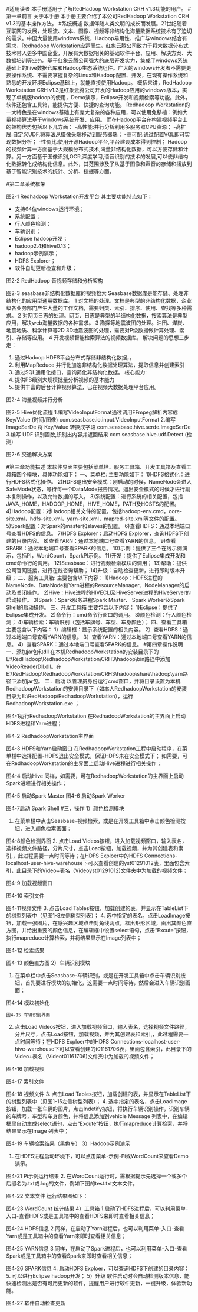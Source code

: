 #适用读者
本手册适用于了解RedHadoop Workstation CRH v1.3功能的用户。
#第一章前言
关于本手册
本手册主要介绍了本公司RedHadoop Workstation CRH v1.3的基本操作方法。
#系统概述
数据伴随人类文明的成长而发展。21世纪随着互联网的发展，处理流、文本、图像、视频等非结构化海量数据系统技术有了迫切的需求。中国大量使用windows系统，Hadoop易用性、推广与windows结合有需求，Redhadoop Workstation应运而生。红象云腾公司致力于将大数据分布式技术带人更多中国企业，开展有大数据相关的基础软件平台、应用、解决方案、大数据培训等业务。基于红象云腾公司强大的底层开发实力，集成了windows系统基础上的hive数据仓库和Hadoop生态系统组件。广大的windows开发者不需要更换操作系统、不需要掌握复杂的Linux和Hadoop配置、开发，在现有操作系统和熟悉的开发环境Eclipse基础上，就能直接使用Hadoop。
概括来讲，RedHadoop Workstation CRH v1.3是红象云腾公司开发的Hadoop应用的windows版本，实现了单机版hadoop的使用，Demo演示，Eclipse开发和视频检索等功能。此外，软件还包含工具箱，能提供方便、快捷的查询功能。
Redhadoop Workstation的一大特色是在windows基础上有庞大复杂的各种应用，可以使用免移植：例如大量视频算法基于windows系统开发、应用。
而在Hadoop平台在构建视频平台上的架构优势包括以下几方面：
   -高性能:并行分析利用多服务器CPU资源；
   -高扩展:自定义UDF,将算法从摄像头端移动到服务器端；
   -高可配:通过配置VQL即可实现数据分析；
   -性价比:使用开源Hadoop平台,平台建设成本得到控制；
    Hadoop的视频计算一方面基于大规模分布式技术,海量非结构化数据，可以方便存储和计算。另一方面基于图像识别,OCR,深度学习,语音识别的技术的发展,可以使非结构化数据转化成结构化信息。此外，其范围涉及了从基于图像和声音的存储和播放到基于智能识别技术的统计、分析、挖掘等方面。

#第二章系统框架

图2-1 Redhadoop Workstation开发平台
其主要功能特点如下：
- 支持64位windows运行环境；
- 系统配置；
- 行人颜色检测；
- 车辆识别；
- Eclipse hadoop开发；
- hadoop2.4和hive0.13；
- hadoop示例演示；
- HDFS Explorer；
- 软件自动更新检查和升级；

图2-2 RedHadoop 音视频存储和分析架构

图2-3 seasbase非结构化数据库的视频检索
Seasbase数据库是能存储、处理非结构化的应用型通用数据库。
1 对文档的处理。文档是典型的非结构化数据，企业级各业务部门产生大量的工作文档，需要归类、索引、排序、使用、查找等多种需求。
2 对网页日志的处理。网页、日志是典型的半结构化数据，搜索算法是典型应用，解决web海量数据的各种需求。
3 勘探等地震波图的处理。油田、煤炭、地震地质、科学计算等2D 3D地震波图的处理，需要对P级数据做计算处理、索引、存储等应用。
4 开发视频智能检索算法的视频数据库。
解决问题的思想三步走：
1. 通过Hadoop HDFS平台分布式存储非结构化数据，。
2. 利用MapReduce 并行化加速非结构化数据处理算法，提取信息并创建索引
3. 通过SQL通用化接口，查询简化非结构化数据。
核心能力:
1. 提供PB级别大规模批量分析视频的基本能力
2. 提供丰富的后台计算视频算法，已在视频大数据处理平台应用。

图2-4 海量视频并行分析

图2-5 Hive优化流程
1.编写VideoInputFormat通过调用FFmpeg解析内容成 Key/Value (时间/图像)
com.seasbase.io.input.VideoInputFormat
2.编写 ImageSerDe 将 Key/Value 转换成字段
com.seasbase.hive.serde.ImageSerDe
3.编写 UDF 识别函数,识别出内容并返回结果
com.seasbase.hive.udf.Detect (检测)

图2-6 交通解决方案

#第三章功能描述
本软件界面主要包括菜单栏、服务工具箱、开发工具箱及查看工具箱四个模块，具体功能如下：
一、菜单栏:
主要功能如下：
1)HDFS格式化：进行HDFS格式化操作。
2)HDFS退出安全模式：刚启动的时候，NameNode会进入SafeMode状态，等待每一个DataMode报告情况。退出安全模式的时候才进行副本复制操作，以及允许数据的写入。
3)系统配置：进行系统的相关配置，包括JAVA_HOME，HADOOP_HOME，HIVE_HOME，PATH及HOSTS的配置。
4)Hadoop配置：对Hadoop相关文件的配置，包括hadoop-env.cmd，core-site.xml，hdfs-site.xml，yarn-site.xml，mapred-site.xml等文件的配置。
5)Spark配置：对Spark的master和slaves的配置。
6)查看HDFS：通过本地端口号查看HDFS的信息。
7)HDFS Explorer：启动HDFS Explorer，查询HDFS下创建的目录内容。
8)查看YARN：通过本地端口号查看YARN的信息。
9)查看SPARK：通过本地端口号查看SPARK的信息。
10)示例：提供了三个在线示例演示，包括PI，WordCount，SparkPI示例。
11)开发：提供了Eclipse集成开发和cmd命令行的调用。
12)Seasbase：进行视频检索模块的调用；
13)帮助：提供公司官网链接，进行在线咨询帮助；
14)升级：自动检查更新，进行即时版本升级；
二、服务工具箱:
 主要包含以下内容：
1)Hadoop：HDFS进程的NameNode、DataNode和Yarn进程的ResourceManager、NodeManager的启动及关闭操作。
2)Hive：Hive进程的HIVECLI及HiveServer进程的HiveServer的启动操作。
3)Spark：Spark服务进程Spark Master、 Spark Worker及Spark Shell的启动操作。
三、开发工具箱
主要包含以下内容：
1)Eclipse：提供了Eclipse集成开发。
2)命令行：cmd命令行窗口的调用。
3)颜色检测：行人颜色检测；
4)车辆检索：车辆识别（包括车牌号、车型、车身颜色）；
四、查看工具箱
主要包含以下内容：
1）编辑框：显示系统配置的相关内容。
2）查看HDFS：通过本地端口号查看YARN的信息。
3）查看YARN：通过本地端口号查看YARN的信息。
4）查看SPARK：通过本地端口号查看SPARK的信息。
#第四章操作说明
一．添加jar包和dll 
在本机RedhadoopWorkstation的安装目录下的E:\RedHadoop\RedhadoopWorkstation\CRH3\hadoop\bin路径中添加VideoReaderDll.dll。在E:\RedHadoop\RedhadoopWorkstation\CRH3\hadoop\share\hadoop\yarn路径下添加jar包。
二．启动
以管理员身份运行cmd窗口，并将目录设置为本机RedhadoopWorkstation的安装目录下（如本人RedhadoopWorkstation的安装目录为E:\RedHadoop\RedhadoopWorkstation），运行RedhadoopWorkstation.exe ；

图4-1运行RedhadoopWorkstation
在RedhadoopWorkstation的主界面上启动HDFS进程和Yarn进程；

图4-2 RedhadoopWorkstation主界面

图4-3 HDFS和Yarn启动窗口
在RedhadoopWorkstation工程中启动程序，在菜单栏中选择配置-HDFS退出安全模式，保证HDFS未在安全模式下；
如需要，可在RedhadoopWorkstation的主界面上启动Hive进程进行相关操作；

图4-4 启动Hive
同样，如需要，可在RedhadoopWorkstation的主界面上启动Spark进程进行相关操作；

图4-5 启动Spark Master
图4-6 启动Spark Worker

图4-7启动 Spark Shell
#三．操作
1）颜色检测模块
1. 在菜单栏中点击Seasbase-视频检索，或是在开发工具箱中点击颜色检测按钮，进入颜色检索画面；

图4-8颜色检测界面
2. 点击Load Videos按钮，进入加载视频窗口，输入表名，选择视频文件路径，分片尺寸，点击Load按钮，加载视频，并为其创建表和索引,，此过程需要一点时间等待；在HDFS Exploer中的HDFS Connections-localhost-user-hive-warehouse下可以查看创建的yst01291012表，里面包含索引，此目录下的Video+表名（Videoyst01291012)文件夹中为加载的视频文件；

图4-9 加载视频窗口

图4-10 索引文件

图4-11视频文件
3. 点击Load Tables按钮，加载创建的表，并显示在TableList下的树型列表中（见图1-8左侧树型列表）；
4. 选中指定的表名，点击LoadImage按钮，加载一张图片，在感兴趣区域点击对角线两点，框出矩形区域，画出其颜色直方图，并给出重要的颜色信息，在编辑框中设置select语句，点击“Excute”按钮，执行mapreduce计算检索，并将结果显示在Image列表中；

图4-12 检索结果

图4-13 颜色直方图
2）车辆识别模块
1. 在菜单栏中点击Seasbase-车辆识别，或是在开发工具箱中点击车辆识别按钮，首先要进行模块的初始化，这需要一点时间等待，然后会进入车辆识别画面；

图4-14 模块初始化

	图4-15 车辆识别界面
2. 点击Load Videos按钮，进入加载视频窗口，输入表名，选择视频文件路径，分片尺寸，点击Load按钮，加载视频，并为其创建表和索引,，此过程需要一点时间等待；在HDFS Exploer中的HDFS Connections-localhost-user-hive-warehouse下可以查看创建的t01161706表，里面包含索引，此目录下的Video+表名（Videot01161706)文件夹中为加载的视频文件；


图4-16 加载视频
	
图4-17 索引文件

图4-18 视频文件
3. 点击Load Tables按钮，加载创建的表，并显示在TableList下的树型列表中（见图1-15左侧树型列表）；
4. 选中指定的表名，点击LoadImage按钮，加载一张车辆的图片，点击Indetify按钮，将执行车辆识别操作，识别车辆的车牌号，车型和车身颜色，并将信息添加到vehicle Message 列表中，在编辑框里自动生成select语句，点击“Excute”按钮，执行mapreduce计算检索，并将结果显示在Image 列表中；

图4-19 车辆检索结果（黑色车）
3）Hadoop示例演示
1. 在HDFS进程启动环境下，可以点击菜单-示例-Pi或WordCount来查看Demo演示。

图4-21  Pi示例运行结果
2. 在WordCount运行时，需根据提示先选择一个或多个后缀名为.txt或.log的文件，例如下图的test.txt文本文件。

图4-22 文本文件
  运行结果图如下：

图4-23 WordCount 统计结果
4）工具箱
1.启动了HDFS进程后，可以利用菜单-入口-查看HDFS或是工具箱中的查看HDFS来即时查看相关信息；

图4-24 HDFS信息
2.同样，在启动了Yarn进程后，也可以利用菜单-入口-查看Yarn或是工具箱中的查看Yarn来即时查看相关信息；

图4-25 YARN信息
3.同样，在启动了Spark进程后，也可以利用菜单-入口-查看Spark或是工具箱中的查看Spark来即时查看相关信息；

图4-26 SPARK信息
4. 启动HDFS Exploer，可以查询HDFS下创建的目录内容；
5. 可以进行Eclipse hadoop开发；
5）升级
    软件启动时会自动检测版本信息，能快速检测出是否有可用更新的软件，提醒用户进行软件更新，一键升级，体验新功能。



图4-27 软件自动检查更新
